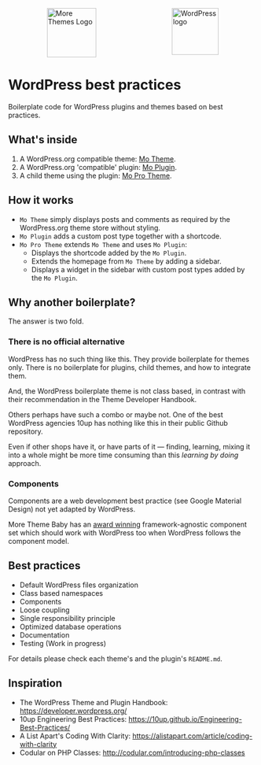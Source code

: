 <div style="width:100%;display:flex;justify-content:space-around;alig-items:center;">
<img align="right" src="https://morethemes.baby/wp-content/uploads/2018/02/morethemesbaby-logo-transparent.png" title="More Themes Logo" width="100" height="100">
<img align="right" src="https://s.w.org/style/images/about/WordPress-logotype-simplified.png" title="WordPress logo" width="95" height="95">
</div>

# WordPress best practices

Boilerplate code for WordPress plugins and themes based on best practices.

## What's inside

1. A WordPress.org compatible theme: [Mo Theme](wp-content/themes/mo-theme).
2. A WordPress.org 'compatible' plugin: [Mo Plugin](wp-content/plugins/mo-plugin).
3. A child theme using the plugin: [Mo Pro Theme](wp-content/themes/mo-pro-theme).

## How it works

* `Mo Theme` simply displays posts and comments as required by the WordPress.org theme store without styling.
* `Mo Plugin` adds a custom post type together with a shortcode.
* `Mo Pro Theme` extends `Mo Theme` and uses `Mo Plugin`:
	* Displays the shortcode added by the `Mo Plugin`.
	* Extends the homepage from `Mo Theme` by adding a sidebar.
	* Displays a widget in the sidebar with custom post types added by the `Mo Plugin`.

## Why another boilerplate?

The answer is two fold.

### There is no official alternative

WordPress has no such thing like this. They provide boilerplate for themes only. There is no boilerplate for plugins, child themes, and how to integrate them. 

And, the WordPress boilerplate theme is not class based, in contrast with their recommendation in the Theme Developer Handbook.

Others perhaps have such a combo or maybe not. One of the best WordPress agencies 10up has nothing like this in their public Github repository.

Even if other shops have it, or have parts of it &mdash; finding, learning, mixing it into a whole might be more time consuming than this *learning by doing* approach.

### Components

Components are a web development best practice (see Google Material Design) not yet adapted by WordPress.

More Theme Baby has an [award winning](http://brutalistwebsites.com/metamn.io_gust/) framework-agnostic component set  which should work with WordPress too when WordPress follows the component model.

## Best practices

* Default WordPress files organization
* Class based namespaces
* Components
* Loose coupling
* Single responsibility principle
* Optimized database operations
* Documentation
* Testing (Work in progress)

For details please check each theme's and the plugin's `README.md`.

## Inspiration

* The WordPress Theme and Plugin Handbook: https://developer.wordpress.org/
* 10up Engineering Best Practices: https://10up.github.io/Engineering-Best-Practices/
* A List Apart's Coding With Clarity: https://alistapart.com/article/coding-with-clarity
* Codular on PHP Classes: http://codular.com/introducing-php-classes
